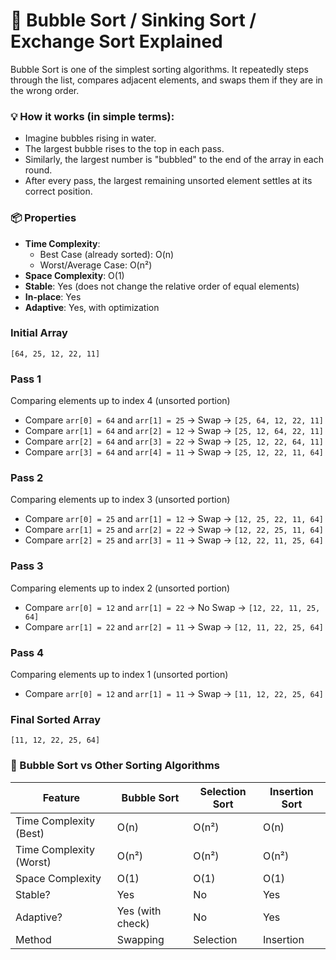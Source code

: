 
# 🔁 Bubble Sort / Sinking Sort / Exchange Sort Explained

Bubble Sort is one of the simplest sorting algorithms. It repeatedly steps through the list, compares adjacent elements, and swaps them if they are in the wrong order.

### 💡 How it works (in simple terms):

- Imagine bubbles rising in water.
- The largest bubble rises to the top in each pass.
- Similarly, the largest number is "bubbled" to the end of the array in each round.
- After every pass, the largest remaining unsorted element settles at its correct position.

### 📦 Properties

- **Time Complexity**:
  - Best Case (already sorted): O(n)
  - Worst/Average Case: O(n²)
- **Space Complexity**: O(1)
- **Stable**: Yes (does not change the relative order of equal elements)
- **In-place**: Yes
- **Adaptive**: Yes, with optimization
### Initial Array
`[64, 25, 12, 22, 11]`

### Pass 1
Comparing elements up to index 4 (unsorted portion)

- Compare `arr[0] = 64` and `arr[1] = 25` → Swap → `[25, 64, 12, 22, 11]`
- Compare `arr[1] = 64` and `arr[2] = 12` → Swap → `[25, 12, 64, 22, 11]`
- Compare `arr[2] = 64` and `arr[3] = 22` → Swap → `[25, 12, 22, 64, 11]`
- Compare `arr[3] = 64` and `arr[4] = 11` → Swap → `[25, 12, 22, 11, 64]`

### Pass 2
Comparing elements up to index 3 (unsorted portion)

- Compare `arr[0] = 25` and `arr[1] = 12` → Swap → `[12, 25, 22, 11, 64]`
- Compare `arr[1] = 25` and `arr[2] = 22` → Swap → `[12, 22, 25, 11, 64]`
- Compare `arr[2] = 25` and `arr[3] = 11` → Swap → `[12, 22, 11, 25, 64]`

### Pass 3
Comparing elements up to index 2 (unsorted portion)

- Compare `arr[0] = 12` and `arr[1] = 22` → No Swap → `[12, 22, 11, 25, 64]`
- Compare `arr[1] = 22` and `arr[2] = 11` → Swap → `[12, 11, 22, 25, 64]`

### Pass 4
Comparing elements up to index 1 (unsorted portion)

- Compare `arr[0] = 12` and `arr[1] = 11` → Swap → `[11, 12, 22, 25, 64]`

### Final Sorted Array
`[11, 12, 22, 25, 64]`

### 🧠 Bubble Sort vs Other Sorting Algorithms

| Feature                | Bubble Sort      | Selection Sort   | Insertion Sort   |
|------------------------|------------------|------------------|------------------|
| Time Complexity (Best) | O(n)             | O(n²)            | O(n)             |
| Time Complexity (Worst)| O(n²)            | O(n²)            | O(n²)            |
| Space Complexity       | O(1)             | O(1)             | O(1)             |
| Stable?                | Yes              | No               | Yes              |
| Adaptive?              | Yes (with check) | No               | Yes              |
| Method                 | Swapping         | Selection        | Insertion        |

